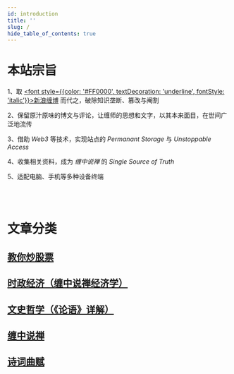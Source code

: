 ```yaml
---
id: introduction
title: ''
slug: /
hide_table_of_contents: true
---
```


<div style={{textAlign:'center'}}>

# 本站宗旨

<div style={{color: '#FF0000', fontSize: '18px', fontWeight: 'bold', display: 'inline-block', textAlign: 'left'}}>

1、取 [<font style={{color: '#FF0000', textDecoration: 'underline', fontStyle: 'italic'}}>新浪缠博</font>](http://blog.sina.com.cn/chzhshch) 而代之，破除知识垄断、篡改与阉割

2、保留原汁原味的博文与评论，让缠师的思想和文字，以其本来面目，在世间广泛地流传

3、借助 *Web3* 等技术，实现站点的 *Permanant Storage* 与 *Unstoppable Access*

4、收集相关资料，成为 *缠中说禅* 的 *Single Source of Truth*

5、适配电脑、手机等多种设备终端
</div>
<br/><br/>

# 文章分类

## [教你炒股票](stocks/001)

## [时政经济（缠中说禅经济学）](economics/20060225)

## [文史哲学（《论语》详解）](confucius/20060204)

## [缠中说禅](zen/intro)

## [诗词曲赋](poems/linjiangxian)

<!-- ## [那一夜，他的体液喷了我一身](fluid/01) -->

</div>